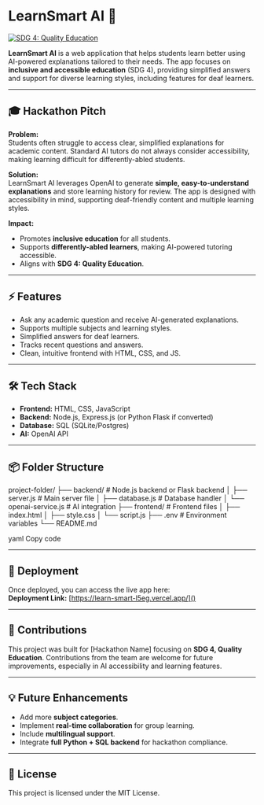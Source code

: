 # LearnSmart AI 🌟

[![SDG 4: Quality Education](https://img.shields.io/badge/SDG-4-blue)](#)

**LearnSmart AI** is a web application that helps students learn better using AI-powered explanations tailored to their needs. The app focuses on **inclusive and accessible education** (SDG 4), providing simplified answers and support for diverse learning styles, including features for deaf learners.

---

## 🎓 Hackathon Pitch

**Problem:**  
Students often struggle to access clear, simplified explanations for academic content. Standard AI tutors do not always consider accessibility, making learning difficult for differently-abled students.

**Solution:**  
LearnSmart AI leverages OpenAI to generate **simple, easy-to-understand explanations** and store learning history for review. The app is designed with accessibility in mind, supporting deaf-friendly content and multiple learning styles.

**Impact:**  
- Promotes **inclusive education** for all students.  
- Supports **differently-abled learners**, making AI-powered tutoring accessible.  
- Aligns with **SDG 4: Quality Education**.

---

## ⚡ Features

- Ask any academic question and receive AI-generated explanations.  
- Supports multiple subjects and learning styles.  
- Simplified answers for deaf learners.  
- Tracks recent questions and answers.  
- Clean, intuitive frontend with HTML, CSS, and JS.  

---

## 🛠 Tech Stack

- **Frontend:** HTML, CSS, JavaScript  
- **Backend:** Node.js, Express.js (or Python Flask if converted)  
- **Database:** SQL (SQLite/Postgres)  
- **AI:** OpenAI API  

---

## 📦 Folder Structure

project-folder/
├── backend/ # Node.js backend or Flask backend
│ ├── server.js # Main server file
│ ├── database.js # Database handler
│ └── openai-service.js # AI integration
├── frontend/ # Frontend files
│ ├── index.html
│ ├── style.css
│ └── script.js
├── .env # Environment variables
└── README.md

yaml
Copy code

---

## 🔗 Deployment

Once deployed, you can access the live app here:  
**Deployment Link:** [https://learn-smart-l5eg.vercel.app/]()


---

## 🙌 Contributions

This project was built for [Hackathon Name] focusing on **SDG 4, Quality Education**. Contributions from the team are welcome for future improvements, especially in AI accessibility and learning features.

---

## 💡 Future Enhancements

- Add more **subject categories**.  
- Implement **real-time collaboration** for group learning.  
- Include **multilingual support**.  
- Integrate **full Python + SQL backend** for hackathon compliance.  

---

## 🤖 License

This project is licensed under the MIT License.  